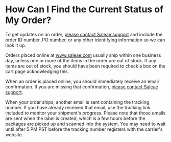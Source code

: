 # How Can I Find the Current Status of My Order?

To get updates on an order, [please contact Saleae support](https://support.saleae.com/hc/en-us/requests/new) and include the order ID number, PO number, or any other identifying information so we can look it up.

Orders placed online at www.saleae.com usually ship within one business day, unless one or more of the items in the order are out of stock. If any items are out of stock, you should have been required to check a box on the cart page acknowledging this.

When an order is placed online, you should immediately receive an email confirmation. If you are missing that confirmation, [please contact Saleae support](https://support.saleae.com/hc/en-us/requests/new).

When your order ships, another email is sent containing the tracking number. If you have already received that email, use the tracking link included to monitor your shipment's progress. Please note that those emails are sent when the label is created, which is a few hours before the packages are picked up and scanned into the system. You may need to wait until after 5 PM PST before the tracking number registers with the carrier's website.

